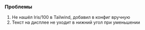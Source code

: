 ### Проблемы

1. Не нашёл Iris/100 в Tailwind, добавил в конфиг вручную
2. Текст на дисплее не уходит в нижний угол при уменьшении

